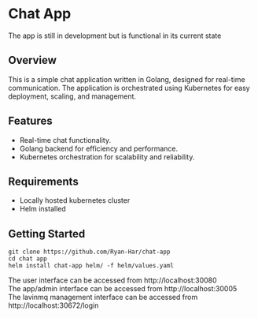 # Chat App
The app is still in development but is functional in its current state

## Overview
This is a simple chat application written in Golang, designed for real-time communication. The application is orchestrated using Kubernetes for easy deployment, scaling, and management.

## Features

- Real-time chat functionality.
- Golang backend for efficiency and performance.
- Kubernetes orchestration for scalability and reliability.

## Requirements

- Locally hosted kubernetes cluster
- Helm installed

## Getting Started

```
git clone https://github.com/Ryan-Har/chat-app
cd chat app
helm install chat-app helm/ -f helm/values.yaml
```

The user interface can be accessed from http://localhost:30080 <br>
The app/admin interface can be accessed from http://localhost:30005 <br>
The lavinmq management interface can be accessed from http://localhost:30672/login